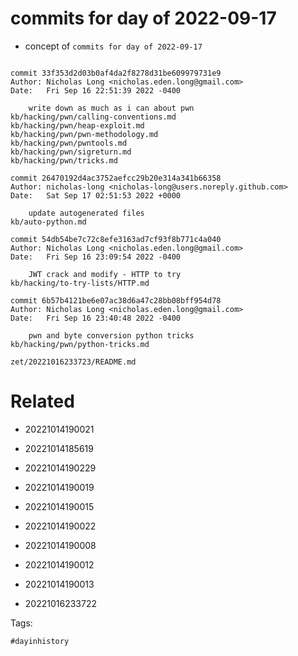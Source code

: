 # commits for day of 2022-09-17

- concept of `commits for day of 2022-09-17`

```

commit 33f353d2d03b0af4da2f8278d31be609979731e9
Author: Nicholas Long <nicholas.eden.long@gmail.com>
Date:   Fri Sep 16 22:51:39 2022 -0400

    write down as much as i can about pwn
kb/hacking/pwn/calling-conventions.md
kb/hacking/pwn/heap-exploit.md
kb/hacking/pwn/pwn-methodology.md
kb/hacking/pwn/pwntools.md
kb/hacking/pwn/sigreturn.md
kb/hacking/pwn/tricks.md

commit 26470192d4ac3752aefcc29b20e314a341b66358
Author: nicholas-long <nicholas-long@users.noreply.github.com>
Date:   Sat Sep 17 02:51:53 2022 +0000

    update autogenerated files
kb/auto-python.md

commit 54db54be7c72c8efe3163ad7cf93f8b771c4a040
Author: Nicholas Long <nicholas.eden.long@gmail.com>
Date:   Fri Sep 16 23:09:54 2022 -0400

    JWT crack and modify - HTTP to try
kb/hacking/to-try-lists/HTTP.md

commit 6b57b4121be6e07ac38d6a47c28bb08bff954d78
Author: Nicholas Long <nicholas.eden.long@gmail.com>
Date:   Fri Sep 16 23:40:48 2022 -0400

    pwn and byte conversion python tricks
kb/hacking/pwn/python-tricks.md
```

` zet/20221016233723/README.md `

# Related

- 20221014190021

- 20221014185619

- 20221014190229

- 20221014190019

- 20221014190015

- 20221014190022

- 20221014190008

- 20221014190012

- 20221014190013

- 20221016233722

Tags:

    #dayinhistory
